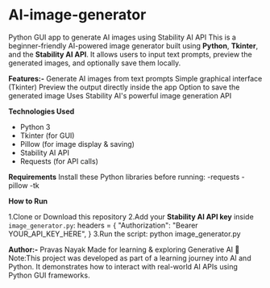 # AI-image-generator
Python GUI app to generate AI images using Stability AI API
This is a beginner-friendly AI-powered image generator built using **Python**, **Tkinter**, and the **Stability AI API**. It allows users to input text prompts, preview the generated images, and optionally save them locally.

**Features:-**
Generate AI images from text prompts
Simple graphical interface (Tkinter)
Preview the output directly inside the app
Option to save the generated image
Uses Stability AI's powerful image generation API

**Technologies Used**
- Python 3
- Tkinter (for GUI)
- Pillow (for image display & saving)
- Stability AI API
- Requests (for API calls)

**Requirements**
Install these Python libraries before running:
-requests
-pillow
-tk

**How to Run**

1.Clone or Download this repository
2.Add your **Stability AI API key** inside `image_generator.py`:
   headers = {
       "Authorization": "Bearer YOUR_API_KEY_HERE",
   }
3.Run the script:
python image_generator.py

**Author:-**
Pravas Nayak
Made for learning & exploring Generative AI 🧠
Note:This project was developed as part of a learning journey into AI and Python. It demonstrates how to interact with real-world AI APIs using Python GUI frameworks.
